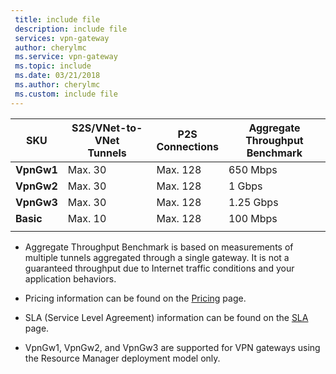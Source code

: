 ```yaml
---
 title: include file
 description: include file
 services: vpn-gateway
 author: cherylmc
 ms.service: vpn-gateway
 ms.topic: include
 ms.date: 03/21/2018
 ms.author: cherylmc
 ms.custom: include file
---
```


|**SKU**   | **S2S/VNet-to-VNet<br>Tunnels** | **P2S<br>Connections** | **Aggregate<br>Throughput Benchmark** |
|---       | ---                             | ---                    | ---                         |
|**VpnGw1**| Max. 30                         | Max. 128               | 650 Mbps                    |
|**VpnGw2**| Max. 30                         | Max. 128               | 1 Gbps                      |
|**VpnGw3**| Max. 30                         | Max. 128               | 1.25 Gbps                   |
|**Basic** | Max. 10                         | Max. 128               | 100 Mbps                    | 
|          |                                 |                        |                             | 

- Aggregate Throughput Benchmark is based on measurements of multiple tunnels aggregated through a single gateway. It is not a guaranteed throughput due to Internet traffic conditions and your application behaviors.

- Pricing information can be found on the [Pricing](https://azure.microsoft.com/pricing/details/vpn-gateway) page.

- SLA (Service Level Agreement) information can be found on the [SLA](https://azure.microsoft.com/support/legal/sla/vpn-gateway/) page.

- VpnGw1, VpnGw2, and VpnGw3 are supported for VPN gateways using the Resource Manager deployment model only.